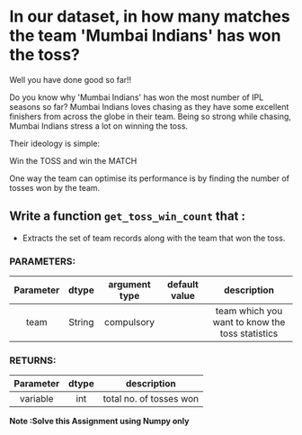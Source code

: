 # In our dataset, in how many matches the team 'Mumbai Indians' has won the toss?

Well you have done good so far!!

Do you know why 'Mumbai Indians' has won the most number of IPL seasons so far?
Mumbai Indians loves chasing as they have some excellent finishers from across the globe in their team.
Being so strong while chasing, Mumbai Indians stress a lot on winning the toss.

Their ideology is simple: 

Win the TOSS and win the MATCH

One way the team can optimise its performance is by finding the number of tosses won by the team.

## Write a function `get_toss_win_count` that :
- Extracts the set of team records along with the team that won the toss.

### PARAMETERS:
| Parameter | dtype | argument type | default value | description |
| :---: | :---: | :---: | :---: | :---: |
| team | String | compulsory |  | team which you want to know the toss statistics|

### RETURNS:
| Parameter | dtype  | description |
| :---: | :---: |:---: |
| variable | int | total no. of tosses won |

**Note :Solve this Assignment using Numpy only**
